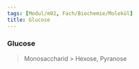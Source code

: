 ```yaml
---
tags: [Modul/m02, Fach/Biochemie/Molekül]
title: Glucose
---
```

### Glucose
> Monosaccharid > Hexose, Pyranose